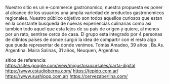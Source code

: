 Nuestro sitio es un e-commerce gastronomico, nuestra propuesta es poner al alcance de los usuarios una amplia variedad de productos gastronomicos regionales. Nuestro público objetivo son todos aquellos curiosos que estan en la constante busqueda de nuevas experiencias culinarias como así tambien todo aquel que esta lejos de su país de origen  y quiere, al menos por un rato, sentirse cerca de casa.
El grupo esta integrado por 4 personas de ditintos países de donde surgió la idea de compartir con el resto algo que pueda representar de donde venimos.
Tomás Amadeo, 39 años , Bs.As. Argentina.
Maira Salinas, 31 años, Neuquen, Argentina


sitios de referencia:
https://sites.google.com/view/migustosucursales/carta-digital
https://www.estudioberna.com/
https://tepido.com.ar/
https://www.sushipop.com.ar/
https://cervezaberlina.com/
